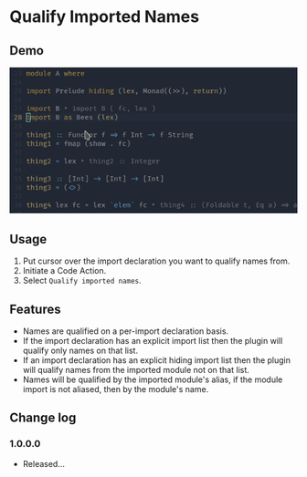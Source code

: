 # Qualify Imported Names

## Demo

![Qualify Imported Names Demo](qualify-imported-names-demo.gif)

## Usage

1. Put cursor over the import declaration you want to qualify names from.
2. Initiate a Code Action.
3. Select `Qualify imported names`.

## Features
- Names are qualified on a per-import declaration basis.
- If the import declaration has an explicit import list then the plugin will qualify only names on that list.
- If an import declaration has an explicit hiding import list then the plugin will qualify names from the imported module not on that list.
- Names will be qualified by the imported module's alias, if the module import is not aliased, then by the module's name.
 
## Change log
### 1.0.0.0
- Released...
